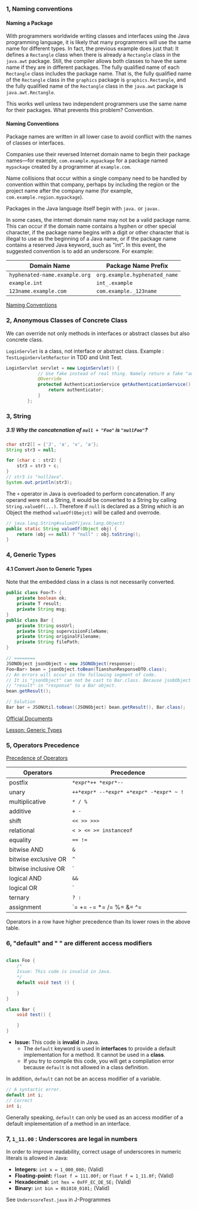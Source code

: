 ### 1, Naming conventions

#### Naming a Package

With programmers worldwide writing classes and interfaces using the  Java programming language, it is likely that many programmers will use  the same name for different types. In fact, the previous example does  just that: It defines a `Rectangle` class when there is already a `Rectangle` class in the `java.awt` package. Still, the compiler allows both classes to have the same name  if they are in different packages. The fully qualified name of each `Rectangle` class includes the package name. That is, the fully qualified name of the `Rectangle` class in the `graphics` package is `graphics.Rectangle`, and the fully qualified name of the `Rectangle` class in the `java.awt` package is `java.awt.Rectangle`.

This works well unless two independent programmers use the same name for their packages. What prevents this problem? Convention.

#### Naming Conventions

Package names are written in all lower case to avoid conflict with the names of classes or interfaces.

Companies use their reversed Internet domain name to begin their package names—for example, `com.example.mypackage` for a package named `mypackage` created by a programmer at `example.com`.

Name collisions that occur within a single company need to be handled by convention within that company, perhaps by including the region or  the project name after the company name (for example, `com.example.region.mypackage`).

Packages in the Java language itself begin with `java.` or `javax.`

In some cases, the internet domain name may not be a valid package  name. This can occur if the domain name contains a hyphen or other  special character, if the package name begins with a digit or other  character that is illegal to use as the beginning of a Java name, or if  the package name contains a reserved Java keyword, such as "int". In  this event, the suggested convention is to add an underscore. For  example:

| Domain Name                   | Package Name Prefix           |
| ----------------------------- | ----------------------------- |
| `hyphenated-name.example.org` | `org.example.hyphenated_name` |
| `example.int`                 | `int_.example`                |
| `123name.example.com`         | `com.example._123name`        |

[Naming Conventions](https://docs.oracle.com/javase/tutorial/java/package/namingpkgs.html)

### 2, Anonymous Classes of Concrete Class

We can override not only methods in interfaces or abstract classes  but also concrete class.

`LoginServlet` is a class, not interface or abstract class.  Example : `TestLoginServletRefactor` in TDD and Unit Test.

```java
LoginServlet servlet = new LoginServlet() {
            // Use fake instead of real thing. Namely return a fake "authenticator".
            @Override
            protected AuthenticationService getAuthenticationService() {
                return authenticator;
            }
        };
```

### 3, String

##### 3.1) Why the concatenation of `null + "Foo"` is `"nullFoo"`?

```java
char str2[] = {'J', 'a', 'v', 'a'};
String str3 = null;

for (char c : str2) {
    str3 = str3 + c;
}
// str3 is "nullJava".
System.out.println(str3);
```

The `+` operator in Java is overloaded to perform concatenation. If any operand were not a String, it would be converted to a String by calling `String.valueOf(...)`. Therefore if `null` is declared as a String which is an Object the method `valueOf(Obejct)` will be called and overrode. 

```java
// java.lang.String#valueOf(java.lang.Object)
public static String valueOf(Object obj) {
    return (obj == null) ? "null" : obj.toString();
}
```

### 4, Generic Types

#### 4.1 Convert Json to Generic Types

Note that the embedded class in a class is not necessarily converted. 

```java
public class Foo<T> {
    private boolean ok;
    private T result;
    private String msg;
}
public class Bar {
    private String ossUrl;
    private String supervisionFileName;
    private String originalFilename;
    private String filePath;
}

// ========
JSONObject jsonObject = new JSONObject(response);
Foo<Bar> bean = jsonObject.toBean(TianshunResponseDTO.class);
// An errors will occur in the following segment of code. 
// It is "jsonObject" can not be cast to Bar.class. Because jsobObject didn't convert the 
// "result" in "response" to a Bar object.
bean.getResult();

// Solution
Bar bar = JSONUtil.toBean((JSONObject) bean.getResult(), Bar.class);
```

[Official Documents](https://docs.oracle.com/javase/tutorial/java/generics/index.html)

[Lesson: Generic Types](https://docs.oracle.com/javase/tutorial/extra/generics/index.html)



### 5, Operators Precedence

[Precedence of Operators](https://docs.oracle.com/javase/tutorial/java/nutsandbolts/operators.html)

| Operators            | Precedence                               |
| -------------------- | ---------------------------------------- |
| postfix              | `*expr*++ *expr*--`                      |
| unary                | `++*expr* --*expr* +*expr* -*expr* ~ !`  |
| multiplicative       | `* / %`                                  |
| additive             | `+ -`                                    |
| shift                | `<< >> >>>`                              |
| relational           | `< > <= >= instanceof`                   |
| equality             | `== !=`                                  |
| bitwise AND          | `&`                                      |
| bitwise exclusive OR | `^`                                      |
| bitwise inclusive OR | `|`                                      |
| logical AND          | `&&`                                     |
| logical OR           | `||`                                     |
| ternary              | `? :`                                    |
| assignment           | `= += -= *= /= %= &= ^= |= <<= >>= >>>=` |

Operators in a row have higher precedence than its lower rows in the above table. 

### 6, "default" and "  " are different access modifiers

```java

class Foo {
    /*
    Issue: This code is invalid in Java.
    */
    default void test () {

    }
}

class Bar {
    void test() {

    }
}

```

- **Issue:** This code is **invalid** in Java.
  - The `default` keyword is used in **interfaces** to provide a default implementation for a method. It cannot be used in a **class**.
  - If you try to compile this code, you will get a compilation error because `default` is not allowed in a class definition.

In addition, `default` can not be an access modifier of a variable.

```java
// A syntactic error.
default int i;
// Correct
int i;
```

Generally speaking, `default` can only be used as an access modifier of a default implementation of a method in an interface.

### 7,  `1_11.00` : Underscores are legal in numbers

In order to improve readability, correct usage of underscores in numeric literals is allowed in Java:

- **Integers:** `int x = 1_000_000;`  (Valid)
- **Floating-point:** `float f = 111.00f;` or `float f = 1_11.0f;` (Valid)
- **Hexadecimal:** `int hex = 0xFF_EC_DE_5E;` (Valid)
- **Binary:** `int bin = 0b1010_0101;` (Valid)

See `UnderscoreTest.java` in J-Programmes

